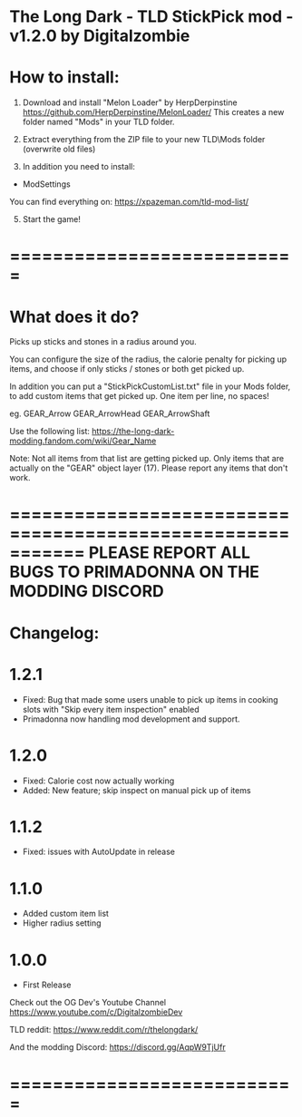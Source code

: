 The Long Dark - TLD StickPick mod - v1.2.0 by Digitalzombie
===========================================================

How to install:
===============
1. Download and install "Melon Loader" by HerpDerpinstine
https://github.com/HerpDerpinstine/MelonLoader/
This creates a new folder named "Mods" in your TLD folder.

2. Extract everything from the ZIP file to your new TLD\Mods folder (overwrite old files)

3. In addition you need to install:
- ModSettings

You can find everything on: https://xpazeman.com/tld-mod-list/

5. Start the game! 

===========================
===========================

What does it do?
=================

Picks up sticks and stones in a radius around you.

You can configure the size of the radius, 
the calorie penalty for picking up items,
and choose if only sticks / stones or both get picked up.

In addition you can put a "StickPickCustomList.txt" file in your Mods folder,
to add custom items that get picked up. One item per line, no spaces!

eg.
GEAR_Arrow
GEAR_ArrowHead
GEAR_ArrowShaft

Use the following list:
https://the-long-dark-modding.fandom.com/wiki/Gear_Name

Note: 
Not all items from that list are getting picked up. Only items that are actually on the "GEAR" object layer (17).
Please report any items that don't work.

===========================================================
PLEASE REPORT ALL BUGS TO PRIMADONNA ON THE MODDING DISCORD
===========================================================

Changelog:
==========
1.2.1
==========
- Fixed: Bug that made some users unable to pick up items in cooking slots with "Skip every item inspection" enabled
- Primadonna now handling mod development and support.

1.2.0	
==========
- Fixed: Calorie cost now actually working	
- Added: New feature; skip inspect on manual pick up of items

1.1.2
==========
- Fixed: issues with AutoUpdate in release

1.1.0
==========
- Added custom item list
- Higher radius setting

1.0.0
==========
- First Release


Check out the OG Dev's Youtube Channel
https://www.youtube.com/c/DigitalzombieDev

TLD reddit:
https://www.reddit.com/r/thelongdark/

And the modding Discord:
https://discord.gg/AqpW9TjUfr

===========================
===========================
